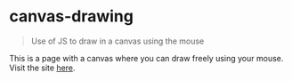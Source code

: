 # canvas-drawing
>Use of JS to draw in a canvas using the mouse  

This is a page with a canvas where you can draw freely using your mouse.  
Visit the site <a href="https://donnatto.me/canvas-drawing/" target="_blank">here</a>.
